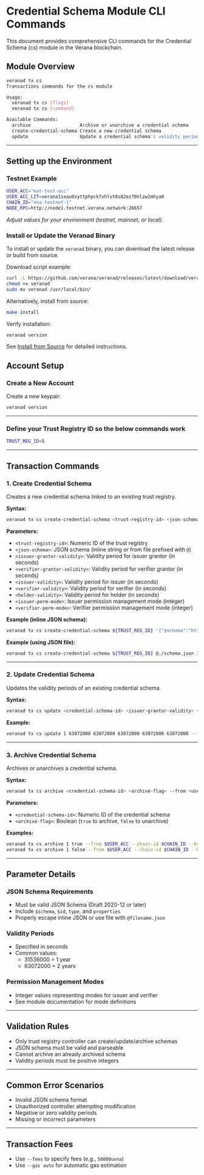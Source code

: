 # Credential Schema Module CLI Commands

This document provides comprehensive CLI commands for the Credential Schema (cs) module in the Verana blockchain.

## Module Overview

```bash
veranad tx cs
Transactions commands for the cs module

Usage:
  veranad tx cs [flags]
  veranad tx cs [command]

Available Commands:
  archive                  Archive or unarchive a credential schema
  create-credential-schema Create a new credential schema
  update                   Update a credential schema's validity periods
```

---

## Setting up the Environment

### Testnet Example

```bash
USER_ACC="mat-test-acc"
USER_ACC_LIT=verana1sxau0xyttphpck7vhlvt8s82ez70nlzw2mhya0
CHAIN_ID="vna-testnet-1"
NODE_RPC=http://node1.testnet.verana.network:26657
```

*Adjust values for your environment (testnet, mainnet, or local).*

### Install or Update the Veranad Binary

To install or update the `veranad` binary, you can download the latest release or build from source.

Download script example:

```bash
curl -L https://github.com/verana/veranad/releases/latest/download/veranad-linux-amd64 -o veranad
chmod +x veranad
sudo mv veranad /usr/local/bin/
```

Alternatively, install from source:

```bash
make install
```

Verify installation:

```bash
veranad version
```

See [Install from Source](/docs/next/run/network/run-a-node/local-node-isolated) for detailed instructions.

## Account Setup

### Create a New Account

Create a new keypair:

```bash
veranad version
```

---

### Define your Trust Registry ID so the below commands work

```bash
TRUST_REG_ID=5
```

---

## Transaction Commands

### 1. Create Credential Schema

Creates a new credential schema linked to an existing trust registry.

**Syntax:**
```bash
veranad tx cs create-credential-schema <trust-registry-id> <json-schema> <issuer-grantor-validity> <verifier-grantor-validity> <issuer-validity> <verifier-validity> <holder-validity> <issuer-perm-mode> <verifier-perm-mode> --from <user> --chain-id <chain-id> --keyring-backend test --fees <amount> --gas auto
```

**Parameters:**
- `<trust-registry-id>`: Numeric ID of the trust registry
- `<json-schema>`: JSON schema (inline string or from file prefixed with `@`)
- `<issuer-grantor-validity>`: Validity period for issuer grantor (in seconds)
- `<verifier-grantor-validity>`: Validity period for verifier grantor (in seconds)
- `<issuer-validity>`: Validity period for issuer (in seconds)
- `<verifier-validity>`: Validity period for verifier (in seconds)
- `<holder-validity>`: Validity period for holder (in seconds)
- `<issuer-perm-mode>`: Issuer permission management mode (integer)
- `<verifier-perm-mode>`: Verifier permission management mode (integer)

**Example (inline JSON schema):**
```bash
veranad tx cs create-credential-schema ${TRUST_REG_ID} '{"$schema":"https://json-schema.org/draft/2020-12/schema","$id":"/vpr/v1/cs/js/1","type":"object","properties":{"name":{"type":"string"}},"required":["name"],"additionalProperties":false}' 31536000 31536000 31536000 31536000 31536000 1 1 --from $USER_ACC --chain-id $CHAIN_ID --keyring-backend test --fees 50000uvna --gas auto
```

**Example (using JSON file):**
```bash
veranad tx cs create-credential-schema ${TRUST_REG_ID} @./schema.json 31536000 31536000 31536000 31536000 31536000 1 1 --from $USER_ACC --chain-id $CHAIN_ID --keyring-backend test --fees 50000uvna --gas auto
```

---

### 2. Update Credential Schema

Updates the validity periods of an existing credential schema.

**Syntax:**
```bash
veranad tx cs update <credential-schema-id> <issuer-grantor-validity> <verifier-grantor-validity> <issuer-validity> <verifier-validity> <holder-validity> --from <user> --chain-id <chain-id> --keyring-backend test --fees <amount> --gas auto
```

**Example:**
```bash
veranad tx cs update 1 63072000 63072000 63072000 63072000 63072000 --from $USER_ACC --chain-id $CHAIN_ID --keyring-backend test --fees 50000uvna --gas auto
```

---

### 3. Archive Credential Schema

Archives or unarchives a credential schema.

**Syntax:**
```bash
veranad tx cs archive <credential-schema-id> <archive-flag> --from <user> --chain-id <chain-id> --keyring-backend test --fees <amount> --gas auto
```

**Parameters:**
- `<credential-schema-id>`: Numeric ID of the credential schema
- `<archive-flag>`: Boolean (`true` to archive, `false` to unarchive)

**Examples:**
```bash
veranad tx cs archive 1 true --from $USER_ACC --chain-id $CHAIN_ID --keyring-backend test --fees 50000uvna --gas auto
veranad tx cs archive 1 false --from $USER_ACC --chain-id $CHAIN_ID --keyring-backend test --fees 50000uvna --gas auto
```

---

## Parameter Details

### JSON Schema Requirements
- Must be valid JSON Schema (Draft 2020-12 or later)
- Include `$schema`, `$id`, `type`, and `properties`
- Properly escape inline JSON or use file with `@filename.json`

### Validity Periods
- Specified in seconds
- Common values:
  - 31536000 = 1 year
  - 63072000 = 2 years

### Permission Management Modes
- Integer values representing modes for issuer and verifier
- See module documentation for mode definitions

---

## Validation Rules
- Only trust registry controller can create/update/archive schemas
- JSON schema must be valid and parseable
- Cannot archive an already archived schema
- Validity periods must be positive integers

---

## Common Error Scenarios
- Invalid JSON schema format
- Unauthorized controller attempting modification
- Negative or zero validity periods
- Missing or incorrect parameters

---

## Transaction Fees
- Use `--fees` to specify fees (e.g., `50000uvna`)
- Use `--gas auto` for automatic gas estimation
